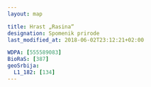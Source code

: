 ```yaml
---
layout: map

title: Hrast „Rasina“
designation: Spomenik prirode
last_modified_at: 2018-06-02T23:12:21+02:00

WDPA: [555589083]
BioRaS: [387]
geoSrbija:
  L1_182: [134]
---
```


